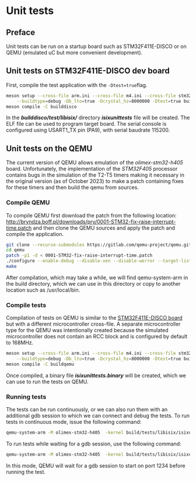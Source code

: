 # Unit tests 

## Preface

Unit tests can be run on a startup board such as STM32F411E-DISCO or on QEMU (emulated uC but more convenient development).


## Unit tests on STM32F411E-DISCO dev board

First, compile the test application with the `-Dtest=true`flag. 
```bash
meson setup --cross-file arm.ini --cross-file m4.ini --cross-file stm32f411vet6.ini \
	--buildtype=debug -Db_lto=true -Dcrystal_hz=8000000 -Dtest=true builddisco
meson compile -C builddisco
```
In the ***builddisco/test/libisix/*** directory ***isixunittests*** file will be created. The ELF file can be used to program target board.
The serial console is configured using USART1_TX pin (PA9), with serial baudrate 115200.

## Unit tests on the QEMU

The current version of QEMU allows emulation of the *olimex-stm32-h405* board. Unfortunately, the implementation of the *STM32F405* processor contains bugs in the simulation of the T2-T5 timers making it necessary in the original version (as of October 2023) to make a patch containing fixes for these timers and then build the qemu from sources.

### Compile QEMU

To compile QEMU first download the patch from the following location: http://bryndza.boff.pl/downloads/prv/0001-STM32-fix-raise-interrupt-time.patch and then clone the QEMU sources and apply the patch and compile the application.

```bash
git clone --recurse-submodules https://gitlab.com/qemu-project/qemu.git
cd qemu
patch -p1 -d < 0001-STM32-fix-raise-interrupt-time.patch
./configure --enable-debug --disable-xen --disable-werror --target-list="arm-softmmu"
make
```
After compilation, which may take a while, we will find qemu-system-arm in the build directory, which we can use in this directory or copy to another location such as /usr/local/bin.

### Compile tests
Compilation of tests on QEMU is similar to the [STM32F411E-DISCO board](#unit-tests-on-stm32f411e-disco-dev-board) but with a different microcontroller cross-file. A separate microcontroller type for the QEMU was intentionally created because the simulated microcontroller does not contain an RCC block and is configured by default to 168MHz.

```bash
meson setup --cross-file arm.ini --cross-file m4.ini --cross-file stm32f405rg_qemu.ini \
	--buildtype=debug -Db_lto=true -Dcrystal_hz=8000000 -Dtest=true buildqemu
meson compile -C buildqemu
```
Once compiled, a binary file ***isixunittests.binary*** will be created, which we can use to run the tests on QEMU.

### Running tests

The tests can be run continuously, or we can also run them with an additional gdb session to which we can connect and debug the tests. To run tests in continuous mode, issue the following command:
```bash 
qemu-system-arm -M olimex-stm32-h405  -kernel build/tests/libisix/isixunittests.binary -nographic
```
To run tests while waiting for a gdb session, use the following command:
```bash
qemu-system-arm -M olimex-stm32-h405  -kernel build/tests/libisix/isixunittests.binary -nographic -S -s
```
In this mode, QEMU will wait for a gdb session to start on port 1234 before running the test.
